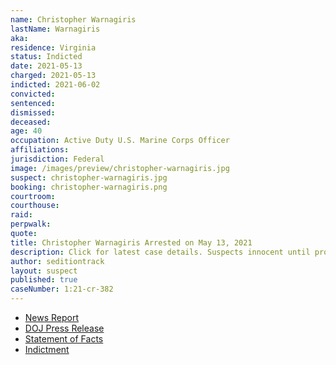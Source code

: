 ```yaml
---
name: Christopher Warnagiris
lastName: Warnagiris
aka:
residence: Virginia
status: Indicted
date: 2021-05-13
charged: 2021-05-13
indicted: 2021-06-02
convicted:
sentenced:
dismissed:
deceased:
age: 40
occupation: Active Duty U.S. Marine Corps Officer
affiliations:
jurisdiction: Federal
image: /images/preview/christopher-warnagiris.jpg
suspect: christopher-warnagiris.jpg
booking: christopher-warnagiris.png
courtroom:
courthouse:
raid:
perpwalk:
quote:
title: Christopher Warnagiris Arrested on May 13, 2021
description: Click for latest case details. Suspects innocent until proven guilty.
author: seditiontrack
layout: suspect
published: true
caseNumber: 1:21-cr-382
---
```

- [News Report](https://www.newsweek.com/christopher-warnagiris-active-duty-marine-based-quantico-arrested-assaulting-officer-capitol-1591329)
- [DOJ Press Release](https://www.justice.gov/usao-dc/pr/active-duty-us-marine-corps-officer-arrested-assault-federal-law-enforcement-officer)
- [Statement of Facts](https://www.justice.gov/opa/press-release/file/1393941/download)
- [Indictment](https://www.justice.gov/usao-dc/case-multi-defendant/file/1415461/download)
